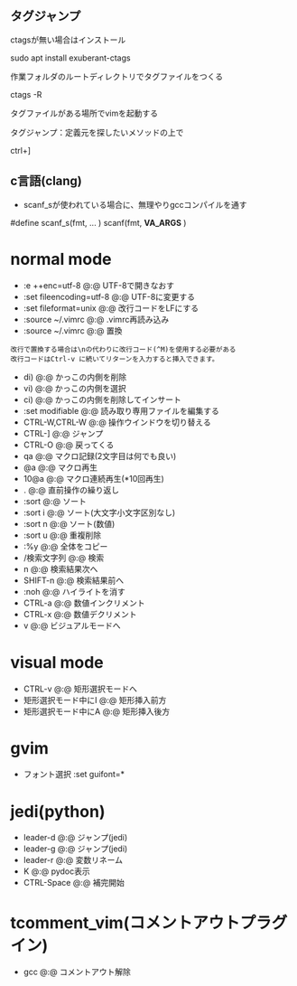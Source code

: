 ## タグジャンプ

ctagsが無い場合はインストール

sudo apt install exuberant-ctags

作業フォルダのルートディレクトリでタグファイルをつくる

ctags -R

タグファイルがある場所でvimを起動する

タグジャンプ：定義元を探したいメソッドの上で

ctrl+]


## c言語(clang)

- scanf_sが使われている場合に、無理やりgccコンパイルを通す

#define scanf_s(fmt, ... ) scanf(fmt, __VA_ARGS__ )


# normal mode
- :e ++enc=utf-8          @:@ UTF-8で開きなおす
- :set fileencoding=utf-8 @:@ UTF-8に変更する
- :set fileformat=unix    @:@ 改行コードをLFにする
- :source ~/.vimrc        @:@ .vimrc再読み込み
- :source ~/.vimrc        @:@ 置換
```
改行で置換する場合は\nの代わりに改行コード(^M)を使用する必要がある
改行コードはCtrl-v に続いてリターンを入力すると挿入できます。
```
- di)                     @:@ かっこの内側を削除
- vi)                     @:@ かっこの内側を選択
- ci)                     @:@ かっこの内側を削除してインサート
- :set modifiable         @:@ 読み取り専用ファイルを編集する
- CTRL-W,CTRL-W           @:@ 操作ウインドウを切り替える
- CTRL-]                  @:@ ジャンプ
- CTRL-O                  @:@ 戻ってくる
- qa                      @:@ マクロ記録(2文字目は何でも良い)
- @a                      @:@ マクロ再生
- 10@a                    @:@ マクロ連続再生(*10回再生)
- .                       @:@ 直前操作の繰り返し
- :sort                   @:@ ソート
- :sort i                 @:@ ソート(大文字小文字区別なし)
- :sort n                 @:@ ソート(数値)
- :sort u                 @:@ 重複削除
- :%y                     @:@ 全体をコピー
- /検索文字列             @:@ 検索
- n                       @:@ 検索結果次へ
- SHIFT-n                 @:@ 検索結果前へ
- :noh                    @:@ ハイライトを消す
- CTRL-a                  @:@ 数値インクリメント
- CTRL-x                  @:@ 数値デクリメント
- v                       @:@ ビジュアルモードへ

# visual mode
- CTRL-v                  @:@ 矩形選択モードへ
- 矩形選択モード中にI     @:@ 矩形挿入前方
- 矩形選択モード中にA     @:@ 矩形挿入後方

# gvim
- フォント選択 	:set guifont=*

# jedi(python)
- leader-d                @:@ ジャンプ(jedi)
- leader-g                @:@ ジャンプ(jedi)
- leader-r                @:@ 変数リネーム
- K                       @:@ pydoc表示
- CTRL-Space              @:@ 補完開始


# tcomment_vim(コメントアウトプラグイン)
- gcc                     @:@ コメントアウト解除
